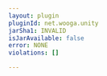```yaml
---
layout: plugin
pluginId: net.wooga.unity
jarSha1: INVALID
isJarAvailable: false
error: NONE
violations: []

---
```


